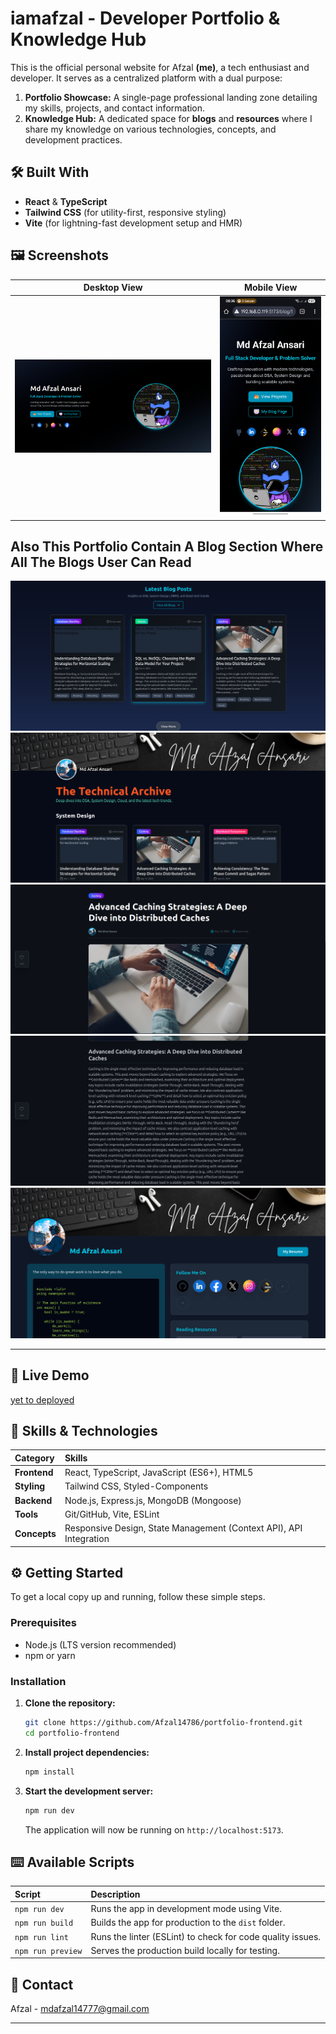 # iamafzal - Developer Portfolio & Knowledge Hub

This is the official personal website for Afzal **(me)**, a tech enthusiast and developer. It serves as a centralized platform with a dual purpose:

1.  **Portfolio Showcase:** A single-page professional landing zone detailing my skills, projects, and contact information.
2.  **Knowledge Hub:** A dedicated space for **blogs** and **resources** where I share my knowledge on various technologies, concepts, and development practices.

## 🛠️ Built With

* **React** & **TypeScript**
* **Tailwind CSS** (for utility-first, responsive styling)
* **Vite** (for lightning-fast development setup and HMR)  

## 🖼️ Screenshots

| Desktop View | Mobile View |
| :---: | :---: |
| <img src="./docs/iamafzal-desktop-view.png" alt="Full page view on a desktop monitor" width="400"/> | <img src="./docs/mobile-view.png" alt="Hero section view on a mobile device" width="200"/> |

  
## Also This Portfolio Contain A Blog Section Where All The Blogs User Can Read  
![Latest Blogs](./docs/latestBlogs.png)
![All Blogs](./docs/allBlogs.png)
![Read Blog 1](./docs/readBlog1.png)
![Read Blog 2](./docs/readBlog2.png)
![My Profile](./docs/me.png)  

---

## 🚀 Live Demo

[yet to deployed](https://iamafzal.com) 

## 🎯 Skills & Technologies

| Category | Skills |
| :--- | :--- |
| **Frontend** | React, TypeScript, JavaScript (ES6+), HTML5 |
| **Styling** | Tailwind CSS, Styled-Components |
| **Backend** | Node.js, Express.js, MongoDB (Mongoose) |
| **Tools** | Git/GitHub, Vite, ESLint |
| **Concepts** | Responsive Design, State Management (Context API), API Integration |


## ⚙️ Getting Started

To get a local copy up and running, follow these simple steps.

### Prerequisites

* Node.js (LTS version recommended)
* npm or yarn

### Installation

1.  **Clone the repository:**
    ```bash
    git clone https://github.com/Afzal14786/portfolio-frontend.git
    cd portfolio-frontend
    ```
2.  **Install project dependencies:**
    ```bash
    npm install
    ```
3.  **Start the development server:**
    ```bash
    npm run dev
    ```
    The application will now be running on `http://localhost:5173`.  

## ⌨️ Available Scripts

| Script | Description |
| :--- | :--- |
| `npm run dev` | Runs the app in development mode using Vite. |
| `npm run build` | Builds the app for production to the `dist` folder. |
| `npm run lint` | Runs the linter (ESLint) to check for code quality issues. |
| `npm run preview` | Serves the production build locally for testing. |  


## 📧 Contact

Afzal - [mdafzal14777@gmail.com](mailto:mdafzal14777@gmail.com)

---
